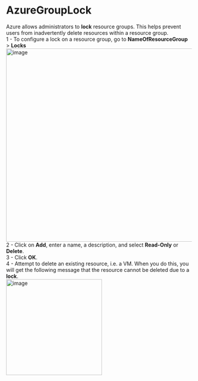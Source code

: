 # AzureGroupLock
Azure allows administrators to <b>lock</b>  resource groups. This helps prevent users from inadvertently delete resources within a resource group.
<br>
1 - To configure a lock on a resource group, go to **NameOfResourceGroup** > **Locks**
<img width="524" alt="image" src="https://github.com/tipros/AzureGroupLock/assets/170012689/08d51894-d788-4ef5-b991-1f0ec60e271d"> </br>
2 - Click on <b>Add</b>, enter a name, a description, and select **Read-Only** or **Delete**.</br>
3 - Click **OK**.</br>
4 - Attempt to delete an existing resource, i.e. a VM. When you do this, you will get the following message that the resource cannot be deleted due to a **lock**. </br>
<img width="260" alt="image" src="https://github.com/tipros/AzureGroupLock/assets/170012689/c25adc41-bef5-49d7-9f70-87cd135f6ada">
